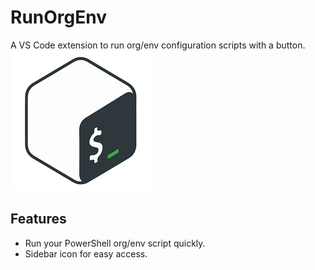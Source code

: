 # RunOrgEnv

A VS Code extension to run org/env configuration scripts with a button.
![Screenshot](images/images.png)

## Features

- Run your PowerShell org/env script quickly.
- Sidebar icon for easy access.